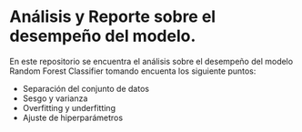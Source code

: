 # Análisis y Reporte sobre el desempeño del modelo.
En este repositorio se encuentra el análisis sobre el desempeño del modelo Random Forest Classifier tomando encuenta los siguiente puntos:
 * Separación del conjunto de datos
 * Sesgo y varianza
 * Overfitting y underfitting
 * Ajuste de hiperparámetros
